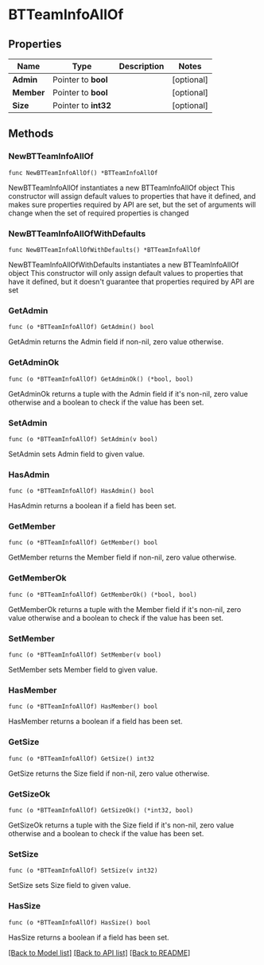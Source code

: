 # BTTeamInfoAllOf

## Properties

Name | Type | Description | Notes
------------ | ------------- | ------------- | -------------
**Admin** | Pointer to **bool** |  | [optional] 
**Member** | Pointer to **bool** |  | [optional] 
**Size** | Pointer to **int32** |  | [optional] 

## Methods

### NewBTTeamInfoAllOf

`func NewBTTeamInfoAllOf() *BTTeamInfoAllOf`

NewBTTeamInfoAllOf instantiates a new BTTeamInfoAllOf object
This constructor will assign default values to properties that have it defined,
and makes sure properties required by API are set, but the set of arguments
will change when the set of required properties is changed

### NewBTTeamInfoAllOfWithDefaults

`func NewBTTeamInfoAllOfWithDefaults() *BTTeamInfoAllOf`

NewBTTeamInfoAllOfWithDefaults instantiates a new BTTeamInfoAllOf object
This constructor will only assign default values to properties that have it defined,
but it doesn't guarantee that properties required by API are set

### GetAdmin

`func (o *BTTeamInfoAllOf) GetAdmin() bool`

GetAdmin returns the Admin field if non-nil, zero value otherwise.

### GetAdminOk

`func (o *BTTeamInfoAllOf) GetAdminOk() (*bool, bool)`

GetAdminOk returns a tuple with the Admin field if it's non-nil, zero value otherwise
and a boolean to check if the value has been set.

### SetAdmin

`func (o *BTTeamInfoAllOf) SetAdmin(v bool)`

SetAdmin sets Admin field to given value.

### HasAdmin

`func (o *BTTeamInfoAllOf) HasAdmin() bool`

HasAdmin returns a boolean if a field has been set.

### GetMember

`func (o *BTTeamInfoAllOf) GetMember() bool`

GetMember returns the Member field if non-nil, zero value otherwise.

### GetMemberOk

`func (o *BTTeamInfoAllOf) GetMemberOk() (*bool, bool)`

GetMemberOk returns a tuple with the Member field if it's non-nil, zero value otherwise
and a boolean to check if the value has been set.

### SetMember

`func (o *BTTeamInfoAllOf) SetMember(v bool)`

SetMember sets Member field to given value.

### HasMember

`func (o *BTTeamInfoAllOf) HasMember() bool`

HasMember returns a boolean if a field has been set.

### GetSize

`func (o *BTTeamInfoAllOf) GetSize() int32`

GetSize returns the Size field if non-nil, zero value otherwise.

### GetSizeOk

`func (o *BTTeamInfoAllOf) GetSizeOk() (*int32, bool)`

GetSizeOk returns a tuple with the Size field if it's non-nil, zero value otherwise
and a boolean to check if the value has been set.

### SetSize

`func (o *BTTeamInfoAllOf) SetSize(v int32)`

SetSize sets Size field to given value.

### HasSize

`func (o *BTTeamInfoAllOf) HasSize() bool`

HasSize returns a boolean if a field has been set.


[[Back to Model list]](../README.md#documentation-for-models) [[Back to API list]](../README.md#documentation-for-api-endpoints) [[Back to README]](../README.md)


